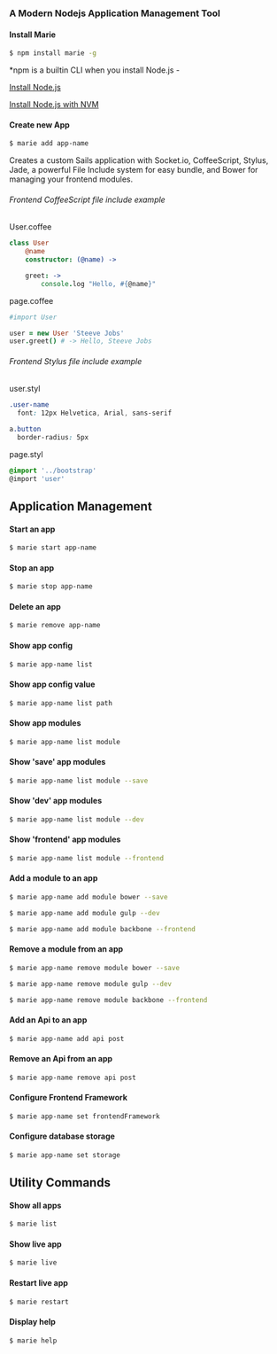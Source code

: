 ### A Modern Nodejs Application Management Tool

#### Install Marie

```bash
$ npm install marie -g
```

*npm is a builtin CLI when you install Node.js - 

[Install Node.js](https://nodejs.org)

[Install Node.js with NVM](https://keymetrics.io/2015/02/03/installing-node-js-and-io-js-with-nvm/)


#### Create new App

```bash
$ marie add app-name
```

Creates a custom Sails application with Socket.io, CoffeeScript, Stylus, Jade, a powerful File Include system for easy bundle, and Bower for managing your frontend modules.

######  Frontend CoffeeScript file include example

User.coffee
```coffeescript
class User
	@name
	constructor: (@name) ->

	greet: ->
		console.log "Hello, #{@name}"
```

page.coffee
```coffeescript
#import User

user = new User 'Steeve Jobs'
user.greet() # -> Hello, Steeve Jobs
```

######  Frontend Stylus file include example
user.styl
```scss
.user-name
  font: 12px Helvetica, Arial, sans-serif

a.button
  border-radius: 5px

```

page.styl
```scss
@import '../bootstrap'
@import 'user'
```


## Application Management

#### Start an app

```bash
$ marie start app-name
```


#### Stop an app

```bash
$ marie stop app-name
```


#### Delete an app

```bash
$ marie remove app-name
```


#### Show app config

```bash
$ marie app-name list
```


#### Show app config value

```bash
$ marie app-name list path
```


#### Show app modules

```bash
$ marie app-name list module
```


#### Show 'save' app modules

```bash
$ marie app-name list module --save
```


#### Show 'dev' app modules

```bash
$ marie app-name list module --dev
```


#### Show 'frontend' app modules

```bash
$ marie app-name list module --frontend
```


#### Add a module to an app

```bash
$ marie app-name add module bower --save
```

```bash
$ marie app-name add module gulp --dev
```

```bash
$ marie app-name add module backbone --frontend
```


#### Remove a module from an app

```bash
$ marie app-name remove module bower --save
```

```bash
$ marie app-name remove module gulp --dev
```

```bash
$ marie app-name remove module backbone --frontend
```


#### Add an Api to an app

```bash
$ marie app-name add api post
```


#### Remove an Api from an app

```bash
$ marie app-name remove api post
```


#### Configure Frontend Framework

```bash
$ marie app-name set frontendFramework
```


#### Configure database storage

```bash
$ marie app-name set storage
```


## Utility Commands

#### Show all apps

```bash
$ marie list
```


#### Show live app

```bash
$ marie live
```


#### Restart live app

```bash
$ marie restart
```


#### Display help

```bash
$ marie help
```




